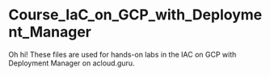 # Course_IaC_on_GCP_with_Deployment_Manager

 Oh hi! These files are used for hands-on labs in the IAC on GCP with Deployment Manager on acloud.guru.
